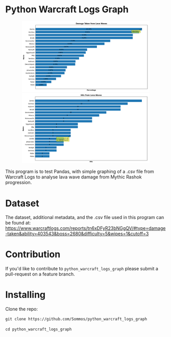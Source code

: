 # Python Warcraft Logs Graph

<p align="center">
    <img src="image0.png" width="400"/>
    <img src="image1.png" width="400"/>
</p>

This program is to test Pandas, with simple graphing of a .csv file from Warcraft Logs to analyse lava wave damage from Mythic Rashok progression.
# Dataset

The dataset, additional metadata, and the .csv file used in this program can be found at:
https://www.warcraftlogs.com/reports/tn6xDFyR23bNGgQV/#type=damage-taken&ability=403543&boss=2680&difficulty=5&wipes=1&cutoff=3

# Contribution 

If you'd like to contribute to `python_warcraft_logs_graph` please submit a pull-request on a feature branch.

# Installing

Clone the repo:

    git clone https://github.com/Sommos/python_warcraft_logs_graph

    cd python_warcraft_logs_graph